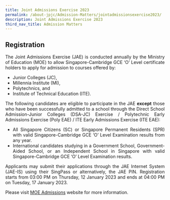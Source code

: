 ```yaml
---
title: Joint Admissions Exercise 2023
permalink: /about-jpjc/Admission-Matters/jointadmissionsexercise2023/
description: Joint Admissions Exercise 2023
third_nav_title: Admission Matters
---
```

<div align=justify>
<h2>Registration</h2>
	
<p>
The Joint Admissions Exercise (JAE) is conducted annually by the Ministry of Education (MOE) to allow Singapore-Cambridge GCE ‘O’ Level certificate holders to apply for admission to courses offered by:</p>

<ul>
	<li>Junior Colleges (JC),</li>
	<li>Millennia Institute (MI),</li>
	<li>Polytechnics, and</li>
	<li>Institute of Technical Education (ITE).</li></ul>

<p>
The following candidates are eligible to participate in the JAE <strong>except</strong> those who have been successfully admitted to a school through the Direct School Admission-Junior Colleges (DSA-JC) Exercise / Polytechnic Early Admissions Exercise (Poly EAE) / ITE Early Admissions Exercise (ITE EAE):</p>
<ul>
	<li>All Singapore Citizens (SC) or Singapore Permanent Residents (SPR) with valid Singapore-Cambridge GCE ‘O’ Level Examination results from any year.</li>
	<li>International candidates studying in a Government School, Government-Aided School, or an Independent School in Singapore with valid Singapore-Cambridge GCE ‘O’ Level Examination results.</li></ul>

<p>
Applicants may submit their applications through the JAE Internet System (JAE-IS) using their SingPass or alternatively, the JAE PIN. Registration starts from 03:00 PM on Thursday, 12 January 2023 and ends at 04:00 PM on Tuesday, 17 January 2023.</p>

<p>
Please visit <a href="https://www.moe.gov.sg/post-secondary/admissions/jae">MOE Admissions</a> website for more information.</p>
</div>